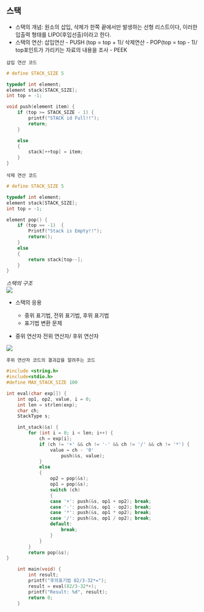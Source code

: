 ## 스택

- 스택의 개념: 원소의 삽입, 삭제가 한쪽 끝에서만 발생하는 선형 리스트이다, 이러한 입출력 형태를 LIPO(후입선출)이라고 한다.
- 스택의 연산: 삽입연산 - PUSH (top = top + 1)/ 삭제연산 - POP(top = top - 1)/ top포인트가 가리키는 자료의 내용을 조사 - PEEK

`삽입 연산 코드`
```c
# define STACK_SIZE 5

typedef int element;
element stack[STACK_SIZE];
int top = -1;

void push(element item) {
	if (top >= STACK_SIZE - 1) {
		printf("STACK id Full!!");
		return;
	}

	else
	{
		stack[++top] = item;
	}
}
```

`삭제 연산 코드`
```c
# define STACK_SIZE 5

typedef int element;
element stack[STACK_SIZE];
int top = -1;

element pop() {
	if (top == -1)	{
		Printf("Stack is Empty!!");
		return();
	}
	else
	{
		return stack[top--];
	}
}

```
*스택의 구조*<BR>
![](https://miro.medium.com/v2/resize:fit:720/format:webp/1*IOwNU1HsdBktmOqChSjKoA.jpeg)

- 스택의 응용
    - 중위 표기법, 전위 표기법, 후위 표기법
    - 표기법 변환 문제

- 중위 연산자 전위 연산자/ 후위 연산자

![](https://mblogthumb-phinf.pstatic.net/MjAxOTEwMjJfMTE4/MDAxNTcxNjkxNDY1NzEy.Lgh2bE6uvY8DmEPG0RxexWsSqxQQwqf3tjNAlPRobrYg.DVffKb_mv4UibGxqEGiCBrXzroWkLN24UAmVvatp8p0g.PNG.na_qa/image.png?type=w800)

`후위 연산자 코드의 결과갑을 알려주는 코드`

```c
#include <string.h>
#include<stdio.h>
#define MAX_STACK_SIZE 100

int eval(char exp[]) {
	int op1, op2, value, i = 0;
	int len = strlen(exp);
	char ch;
	StackType s;

	int_stack(&s) {
		for (int i = 0; i < len; i++) {
			ch = exp[i];
			if (ch != '+' && ch != '-' && ch != '/' && ch != '*') {
				value = ch - '0'
					push(&s, value);
			}
			else
			{
				op2 = pop(&s);
				op1 = pop(&s);
				switch (ch)
				{
				case '+': push(&s, op1 + op2); break;
				case '-': push(&s, op1 - op2); break;
				case '*': push(&s, op1 * op2); break;
				case '/': push(&s, op1 / op2); break;
				default:
					break;
				}
			}
		}
		return pop(&s);
}

	int main(void) {
		int result;
		printf("후의표기법 82/3-32*=");
		result = eval(82/3-32*+);
		printf("Result: %d", result);
		return 0;
	}

```